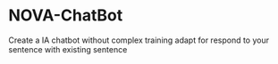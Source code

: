 # NOVA-ChatBot
Create a IA chatbot without complex training adapt for respond to your sentence with existing sentence
